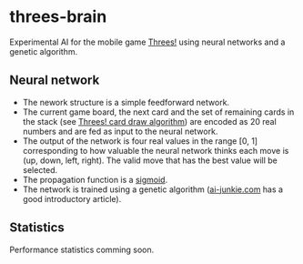 threes-brain
============

Experimental AI for the mobile game [Threes!](http://asherv.com/threes/) using neural networks and a genetic algorithm.

## Neural network ##

* The nework structure is a simple feedforward network.
* The current game board, the next card and the set of remaining cards in the stack (see [Threes! card draw algorithm](http://forums.toucharcade.com/showthread.php?t=218248&page=53)) are encoded as 20 real numbers and are fed as input to the neural network.
* The output of the network is four real values in the range [0, 1] corresponding to how valuable the neural network thinks each move is (up, down, left, right). The valid move that has the best value will be selected.
* The propagation function is a [sigmoid](http://en.wikipedia.org/wiki/Sigmoid_function).
* The network is trained using a genetic algorithm ([ai-junkie.com](http://www.ai-junkie.com/ga/intro/gat1.html) has a good introductory article).

## Statistics ##

Performance statistics comming soon.
